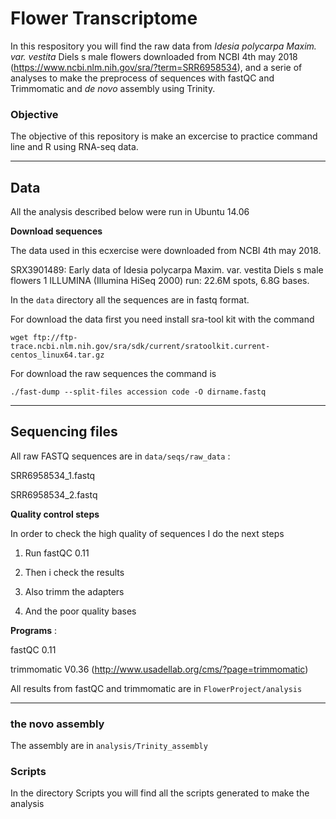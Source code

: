# Flower Transcriptome


In this respository you will find the raw data from *Idesia polycarpa Maxim. var. vestita* Diels s male flowers downloaded from NCBI 4th may 2018 (https://www.ncbi.nlm.nih.gov/sra/?term=SRR6958534), and a serie of analyses to make the preprocess of sequences  with fastQC and Trimmomatic and *de novo* assembly using Trinity.

### Objective

The objective of this repository is make an excercise to practice command line and R using RNA-seq data.

- - -




## Data

All the analysis described below were run in Ubuntu 14.06

**Download sequences**

The data used in this ecxercise were downloaded from NCBI 4th may 2018.

SRX3901489: Early data of Idesia polycarpa Maxim. var. vestita Diels s male flowers
1 ILLUMINA (Illumina HiSeq 2000) run: 22.6M spots, 6.8G bases.


In the `data` directory all the sequences are in fastq format.


For download the data first you need install sra-tool kit with the command

`wget ftp://ftp-trace.ncbi.nlm.nih.gov/sra/sdk/current/sratoolkit.current-centos_linux64.tar.gz` 

For download the raw sequences the command is


`./fast-dump --split-files accession code -O dirname.fastq`

- - -


## Sequencing files

All raw FASTQ sequences are in `data/seqs/raw_data` :

SRR6958534_1.fastq

SRR6958534_2.fastq

**Quality control steps**

In order to check the high quality of sequences I do the next steps

1. Run fastQC 0.11

2. Then i check the results

3. Also trimm the adapters 

4. And the poor quality bases 

**Programs** :

fastQC 0.11

trimmomatic V0.36 (http://www.usadellab.org/cms/?page=trimmomatic)

All results from fastQC and trimmomatic are in `FlowerProject/analysis`

- - -

### the novo assembly

The assembly are in `analysis/Trinity_assembly`

### Scripts

In the directory Scripts you will find all the scripts generated to make the analysis



